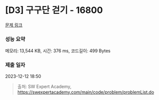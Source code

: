 # [D3] 구구단 걷기 - 16800 

[문제 링크](https://swexpertacademy.com/main/code/problem/problemDetail.do?contestProbId=AYaf9W8afyMDFAQ9) 

### 성능 요약

메모리: 13,544 KB, 시간: 376 ms, 코드길이: 499 Bytes

### 제출 일자

2023-12-12 18:50



> 출처: SW Expert Academy, https://swexpertacademy.com/main/code/problem/problemList.do